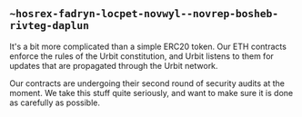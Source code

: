 ## `~hosrex-fadryn-locpet-novwyl--novrep-bosheb-rivteg-daplun`
It's a bit more complicated than a simple ERC20 token. Our ETH contracts enforce the rules of the Urbit constitution, and Urbit listens to them for updates that are propagated through the Urbit network.

Our contracts are undergoing their second round of security audits at the moment. We take this stuff quite seriously, and want to make sure it is done as carefully as possible. 